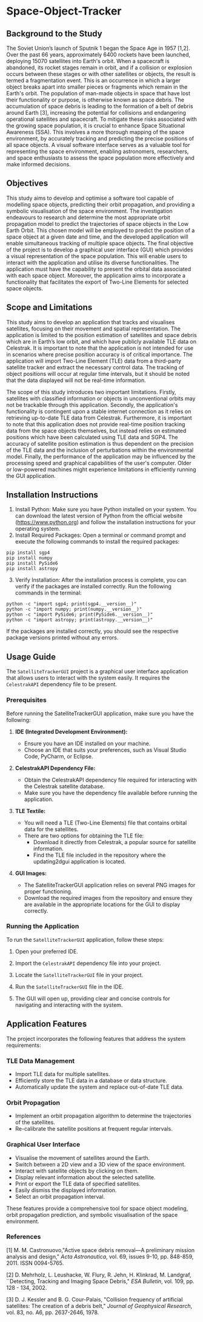 # Space-Object-Tracker

## Background to the Study
The Soviet Union’s launch of Sputnik 1 began the Space Age in 1957 [1,2]. Over the past 66 years, approximately 6400 rockets have been launched, deploying 15070 satellites into Earth's orbit. When a spacecraft is abandoned, its rocket stages remain in orbit, and if a collision or explosion occurs between these stages or with other satellites or objects, the result is termed a fragmentation event. This is an occurrence in which a larger object breaks apart into smaller pieces or fragments which remain in the Earth's orbit. The population of man-made objects in space that have lost their functionality or purpose, is otherwise known as space debris. The accumulation of space debris is leading to the formation of a belt of debris around Earth [3], increasing the potential for collisions and endangering operational satellites and spacecraft. To mitigate these risks associated with the growing space population, it is crucial to enhance Space Situational Awareness (SSA). This involves a more thorough mapping of the space environment, by accurately tracking and predicting the precise positions of all space objects. A visual software interface serves as a valuable tool for representing the space environment, enabling astronomers, researchers, and space enthusiasts to assess the space population more effectively and make informed decisions.

## Objectives
This study aims to develop and optimise a software tool capable of modelling space objects, predicting their orbit propagation, and providing a symbolic visualisation of the space environment. The investigation endeavours to research and determine the most appropriate orbit propagation model to predict the trajectories of space objects in the Low Earth Orbit.   This chosen model will be employed to predict the position of a space object at a given date and time, and the developed application will enable simultaneous tracking of multiple space objects. The final objective of the project is to develop a graphical user interface (GUI) which provides a visual representation of the space population. This will enable users to interact with the application and utilise its diverse functionalities. The application must have the capability to present the orbital data associated with each space object. Moreover, the application aims to incorporate a functionality that facilitates the export of Two-Line Elements for selected space objects.

## Scope and Limitations
This study aims to develop an application that tracks and visualises satellites, focusing on their movement and spatial representation. The application is limited to the position estimation of satellites and space debris which are in Earth’s low orbit, and which have publicly available TLE data on Celestrak. It is important to note that the application is not intended for use in scenarios where precise position accuracy is of critical importance. The application will import Two-Line Element (TLE) data from a third-party satellite tracker and extract the necessary control data. The tracking of object positions will occur at regular time intervals, but it should be noted that the data displayed will not be real-time information.

The scope of this study introduces two important limitations. Firstly, satellites with classified information or objects in unconventional orbits may not be trackable through this application. Secondly, the application's functionality is contingent upon a stable internet connection as it relies on retrieving up-to-date TLE data from Celestrak. Furthermore, it is important to note that this application does not provide real-time position tracking data from the space objects themselves, but instead relies on estimated positions which have been calculated using TLE data and SGP4. The accuracy of satellite position estimation is thus dependent on the precision of the TLE data and the inclusion of perturbations within the environmental model. Finally, the performance of the application may be influenced by the processing speed and graphical capabilities of the user's computer. Older or low-powered machines might experience limitations in efficiently running the GUI application.

## Installation Instructions
1. Install Python: Make sure you have Python installed on your system. You can download the latest version of Python from the official website (https://www.python.org) and follow the installation instructions for your operating system.
2. Install Required Packages: Open a terminal or command prompt and execute the following commands to install the required packages:

```
pip install sgp4
pip install numpy
pip install PySide6
pip install astropy
```
3. Verify Installation: After the installation process is complete, you can verify if the packages are installed correctly. Run the following commands in the terminal:

```
python -c "import sgp4; print(sgp4.__version__)"
python -c "import numpy; print(numpy.__version__)"
python -c "import PySide6; print(PySide6.__version__)"
python -c "import astropy; print(astropy.__version__)"
```

If the packages are installed correctly, you should see the respective package versions printed without any errors.
## Usage Guide
The `SatelliteTrackerGUI` project is a graphical user interface application that allows users to interact with the system easily. It requires the `CelestrakAPI` dependency file to be present.
### Prerequisites

Before running the SatelliteTrackerGUI application, make sure you have the following:

1. **IDE (Integrated Development Environment):**
   - Ensure you have an IDE installed on your machine.
   - Choose an IDE that suits your preferences, such as Visual Studio Code, PyCharm, or Eclipse.

2. **CelestrakAPI Dependency File:**
   - Obtain the CelestrakAPI dependency file required for interacting with the Celestrak satellite database.
   - Make sure you have the dependency file available before running the application.

3. **TLE Textile:**
   - You will need a TLE (Two-Line Elements) file that contains orbital data for the satellites.
   - There are two options for obtaining the TLE file:
     - Download it directly from Celestrak, a popular source for satellite information.
     - Find the TLE file included in the repository where the updating2dgui application is located.

4. **GUI Images:**
   - The SatelliteTrackerGUI application relies on several PNG images for proper functioning.
   - Download the required images from the repository and ensure they are available in the appropriate locations for the GUI to display correctly.


### Running the Application

To run the `SatelliteTrackerGUI` application, follow these steps:

1. Open your preferred IDE.

2. Import the `CelestrakAPI` dependency file into your project.

3. Locate the `SatelliteTrackerGUI` file in your project.

4. Run the `SatelliteTrackerGUI` file in the IDE.

5. The GUI will open up, providing clear and concise controls for navigating and interacting with the system.

## Application Features

The project incorporates the following features that address the system requirements:

### TLE Data Management

- Import TLE data for multiple satellites.
- Efficiently store the TLE data in a database or data structure.
- Automatically update the system and replace out-of-date TLE data.

### Orbit Propagation

- Implement an orbit propagation algorithm to determine the trajectories of the satellites.
- Re-calibrate the satellite positions at frequent regular intervals.

### Graphical User Interface

- Visualise the movement of satellites around the Earth.
- Switch between a 2D view and a 3D view of the space environment.
- Interact with satellite objects by clicking on them.
- Display relevant information about the selected satellite.
- Print or export the TLE data of specified satellites.
- Easily dismiss the displayed information.
- Select an orbit propagation interval.

These features provide a comprehensive tool for space object modeling, orbit propagation prediction, and symbolic visualisation of the space environment.

### References
[1] M. M. Castronuovo,"Active space debris removal—A preliminary mission analysis and design," *Acta Astronautica*, vol. 69, issues 9-10, pp. 848-859, 2011. ISSN 0094-5765. 

[2] D. Mehrholz, L. Leushacke, W. Flury, R. Jehn, H. Klinkrad, M. Landgraf, ``Detecting, Tracking and Imaging Space Debris," *ESA Bulletin*,  vol. 109, pp. 128 - 134, 2002.

[3] D. J. Kessler and B. G. Cour-Palais, "Collision frequency of artificial satellites: The creation of a debris belt," *Journal of Geophysical Research*, vol. 83, no. A6, pp. 2637-2646, 1978.



